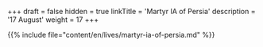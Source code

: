 +++
draft = false
hidden = true
linkTitle = 'Martyr IA of Persia'
description = '17 August'
weight = 17
+++

{{% include file="content/en/lives/martyr-ia-of-persia.md" %}}
